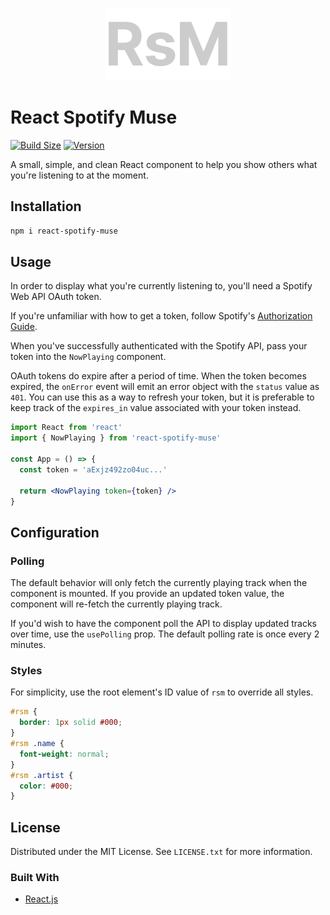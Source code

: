 <p align="center">
  <img src="img/title.svg" alt="react spotify muse" />
</p>

# React Spotify Muse

[![Build Size](https://img.shields.io/bundlephobia/minzip/react-spotify-muse?label=bundle%20size&style=flat&colorA=000000&colorB=000000)](https://bundlephobia.com/result?p=react-spotify-muse)
[![Version](https://img.shields.io/npm/v/react-spotify-muse?style=flat&colorA=000000&colorB=000000)](https://www.npmjs.com/package/react-spotify-muse)

A small, simple, and clean React component to help you show others what you're listening to at the moment.

## Installation

```sh
npm i react-spotify-muse
```

## Usage

In order to display what you're currently listening to, you'll need a Spotify Web API OAuth token.

If you're unfamiliar with how to get a token, follow Spotify's [Authorization Guide](https://developer.spotify.com/documentation/general/guides/authorization/).

When you've successfully authenticated with the Spotify API, pass your token into the `NowPlaying` component.

OAuth tokens do expire after a period of time. When the token becomes expired, the `onError` event will emit an error object with the `status` value as `401`. You can use this as a way to refresh your token, but it is preferable to keep track of the `expires_in` value associated with your token instead.

```jsx
import React from 'react'
import { NowPlaying } from 'react-spotify-muse'

const App = () => {
  const token = 'aExjz492zo04uc...'

  return <NowPlaying token={token} />
}
```

## Configuration

### Polling

The default behavior will only fetch the currently playing track when the component is mounted. If you provide an updated token value, the component will re-fetch the currently playing track.

If you'd wish to have the component poll the API to display updated tracks over time, use the `usePolling` prop. The default polling rate is once every 2 minutes.

### Styles

For simplicity, use the root element's ID value of `rsm` to override all styles.

```css
#rsm {
  border: 1px solid #000;
}
#rsm .name {
  font-weight: normal;
}
#rsm .artist {
  color: #000;
}
```

## License

Distributed under the MIT License. See `LICENSE.txt` for more information.

### Built With

- [React.js](https://reactjs.org/)
